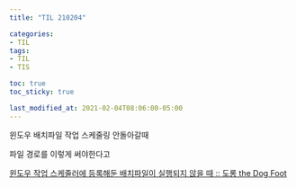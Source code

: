 ```yaml
---
title: "TIL 210204"

categories:
- TIL
tags:
- TIL
- TIS

toc: true
toc_sticky: true

last_modified_at: 2021-02-04T08:06:00-05:00
---
```

윈도우 배치파일 작업 스케줄링 안돌아갈때

파일 경로를 이렇게 써야한다고 

[윈도우 작업 스케줄러에 등록해둔 배치파일이 실행되지 않을 때 :: 도롱 the Dog Foot](https://dorongdogfoot.tistory.com/84)
